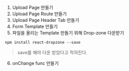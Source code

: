 1. Upload Page 만들기
2. Upload Page Route 만들기
3. Upload Page Header Tab 만들기
4. Form Template 만들기
5. 파일을 올리는 Template 만들기 위해 Drop-zone 다운받기
```
npm install react-dropzone --save
```
> save를 해야 다운 받았다고 적혀진다.
6. onChange func 만들기
